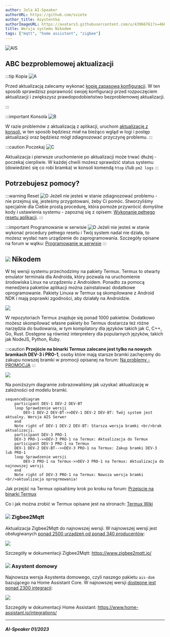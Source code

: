 ```yaml
---
author: Jola AI-Speaker
authorURL: https://github.com/sviete
author_title: Asystentka
authorImageURL: https://avatars3.githubusercontent.com/u/43966761?s=460&v=4
title: Wersja systemu Nikodem
tags: ["mqtt", "home assistant", "zigbee"]
---
```


<div class="IntroAisBlogMenu" >

![AIS](/img/en/blog/202212/ais_version.png)

</div>


<!--truncate-->


## ABC bezproblemowej aktualizacji

:::tip Kopia ![A](/img/en/blog/202112/cloud-upload.png)

Przed aktualizacją zalecamy wykonać [kopię zapasową konfiguracji](/docs/ais_bramka_configuration_software#kopia-zapasowa-konfiguracji).
W ten sposób sprawdzisz poprawność swojej konfiguracji przed rozpoczęciem aktualizacji i zwiększysz prawdopodobieństwo bezproblemowej aktualizacji.

:::

:::important Konsola ![B](/img/en/blog/202112/console.png)

W razie problemów z aktualizacją z aplikacji, uruchom [aktualizację z konsoli](/docs/ais_bramka_update_manual), w ten sposób będziesz miał na bieżąco wgląd w logi i postęp aktualizacji oraz będziesz mógł zdiagnozować przyczynę problemu.
:::

:::caution Poczekaj ![C](/img/en/blog/202112/timer-sand.png)

Aktualizacja i pierwsze uruchomienie po aktualizacji może trwać dłużej - poczekaj cierpliwie.
W każdej chwili możesz sprawdzić status systemu (dowiedzieć się co robi bramka) w konsoli komendą ``htop`` i/lub ``pm2 logs``
:::

## Potrzebujesz pomocy?

:::warning Reset ![D](/img/en/blog/202112/broom.png)
Jeżeli nie jesteś w stanie zdiagnozować problemu - nie przejmuj się, jesteśmy przygotowani, żeby Ci pomóc.
Stworzyliśmy specjalnie dla Ciebie prostą procedurę, która pomoże przywrócić domyślne kody i ustawienia systemu - zapoznaj się z opisem: [Wykonanie pełnego resetu aplikacji](/docs/ais_bramka_reset_ais_step_by_step).
:::


:::important Programowanie w serwisie ![D](/img/en/blog/202112/lifebuoy.png)
Jeżeli nie jesteś w stanie wykonać procedury pełnego resetu i Twój system nadal nie działa, to możesz wysłać nam urządzenie do zaprogramowania.
Szczegóły opisane na forum w wątku: [Programowanie w serwisie](https://ai-speaker.discourse.group/t/usluga-programowania-urzadzen-w-ai-speaker/1368)
:::

## ![](/img/en/blog/202212/ais_version.png) Nikodem

W tej wersji systemu przechodzimy na pakiety Termux. Termux to otwarty emulator terminala dla Androida, który pozwala na uruchomienie środowiska Linux na urządzeniu z Androidem. Ponadto za pomocą menedżera pakietów aplikacji można zainstalować dodatkowe oprogramowanie. Pakiety Linuxa w Termux są skompilowane z Android NDK i mają poprawki zgodności, aby działały na Androidzie.

![](/img/en/blog/202212/termux.png)

W repozytoriach Termux znajduje się ponad 1000 pakietów. Dodatkowo możesz skompilować własne pakiety bo Termux dostarcza też różne narzędzia do budowania, w tym kompilatory dla języków takich jak C, C++, Go, Rust. Dostępne są również interpretery dla popularnych języków, takich jak NodeJS, Python, Ruby.


:::caution **Przejście na binarki Termux zalecane jest tylko na nowych bramkach DEV-3 i PRO-1**,
osoby które mają starsze bramki zachęcemy do zakupu nowszej bramki w promocji opisanej na forum: [Na problemy - PROMOCJA](https://ai-speaker.discourse.group/t/na-problemy-promocja/3122)
:::

[![](/img/en/blog/202301/promo.jpeg)](https://ai-speaker.discourse.group/t/na-problemy-promocja/3122)

Na poniższym diagramie zobrazowaliśmy jak uzyskać aktualizację w zależności od modelu bramki.
```mermaid
sequenceDiagram
    participant DEV-1 DEV-2 DEV-BT
    loop Sprawdzenie wersji
        DEV-1 DEV-2 DEV-BT->>DEV-1 DEV-2 DEV-BT: Twój system jest aktualny. Wersja AIS Serwer
    end
    Note right of DEV-1 DEV-2 DEV-BT: Starsza wersja bramki <br/>brak aktualizacji.
    participant DEV-3 PRO-1
    DEV-3 PRO-1->>DEV-3 PRO-1 na Termux: Aktualizacja do Termux
    participant DEV-3 PRO-1 na Termux
    DEV-1 DEV-2 DEV-BT-->>DEV-3 PRO-1 na Termux: Zakup bramki DEV-3 lub PRO-1
    loop Sprawdzenie wersji
        DEV-3 PRO-1 na Termux->>DEV-3 PRO-1 na Termux: Aktualizacja do najnowszej wersji
    end
    Note right of DEV-3 PRO-1 na Termux: Nowsza wersja bramki <br/>aktualizacja oprogrmowania!
```


Jak przejść na Termux opisaliśmy krok po kroku na forum: [Przejscie na binarki Termux](https://ai-speaker.discourse.group/t/przejscie-na-binarki-termux/2977)

Co i jak można zrobić w Termux opisane jest na stronach: [Termux Wiki](https://wiki.termux.com/wiki/Getting_started)


### ![](/img/en/blog/202102/honeybee.png) Zigbee2Mqtt

Aktualizacja Zigbee2Mqtt do najnowszej wersji.
W najnowszej wersji jest obsługiwanych [ponad 2500 urządzeń od ponad 340 producentów](https://www.zigbee2mqtt.io/supported-devices/):


[![](/img/en/blog/202301/z2m.png)](https://www.zigbee2mqtt.io/supported-devices/)

Szczegóły w dokumentacji Zigbee2Mqtt: https://www.zigbee2mqtt.io/


### ![](/img/en/blog/202101/hass.png) Asystent domowy


Najnowsza wersja Asystenta domowego, czyli naszego pakietu ``ais-dom`` bazującego na Home Assistant Core.
W najnowszej wersji [dostępne jest ponad 2300 integracji](https://www.home-assistant.io/integrations/):

[![](/img/en/blog/202301/ha.png)](https://www.home-assistant.io/integrations/)


Szczegóły w dokumentacji Home Assistant: https://www.home-assistant.io/integrations/

--------

##### AI-Speaker 01/2023
